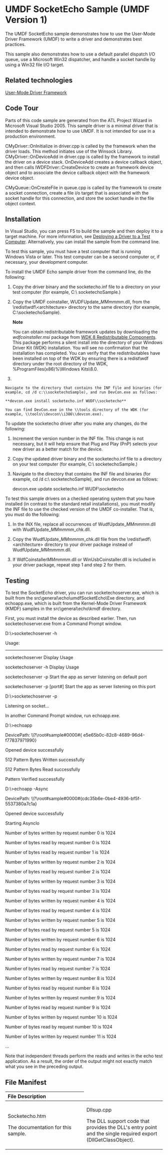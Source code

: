 UMDF SocketEcho Sample (UMDF Version 1)
=======================================

The UMDF SocketEcho sample demonstrates how to use the User-Mode Driver Framework (UMDF) to write a driver and demonstrates best practices.

This sample also demonstrates how to use a default parallel dispatch I/O queue, use a Microsoft Win32 dispatcher, and handle a socket handle by using a Win32 file I/O target.

Related technologies
--------------------

[User-Mode Driver Framework](http://msdn.microsoft.com/en-us/library/windows/hardware/ff560456)

Code Tour
---------

Parts of this code sample are generated from the ATL Project Wizard in Microsoft Visual Studio 2005. This sample driver is a minimal driver that is intended to demonstrate how to use UMDF. It is not intended for use in a production environment.

CMyDriver::OnInitialize in driver.cpp is called by the framework when the driver loads. This method initiates use of the Winsock Library. CMyDriver::OnDeviceAdd in driver.cpp is called by the framework to install the driver on a device stack. OnDeviceAdd creates a device callback object, and then calls IWDFDriver::CreateDevice to create an framework device object and to associate the device callback object with the framework device object.

CMyQueue::OnCreateFile in queue.cpp is called by the framework to create a socket connection, create a file i/o target that is associated with the socket handle for this connection, and store the socket handle in the file object context.

Installation
------------

In Visual Studio, you can press F5 to build the sample and then deploy it to a target machine. For more information, see [Deploying a Driver to a Test Computer](http://msdn.microsoft.com/en-us/library/windows/hardware/hh454834). Alternatively, you can install the sample from the command line.

To test this sample, you must have a test computer that is running Windows Vista or later. This test computer can be a second computer or, if necessary, your development computer.

To install the UMDF Echo sample driver from the command line, do the following:

1.  Copy the driver binary and the socketecho.inf file to a directory on your test computer (for example, C:\\ socketechoSample.)

2.  Copy the UMDF coinstaller, WUDFUpdate\_*MMmmmm*.dll, from the \\redist\\wdf\\\<architecture\> directory to the same directory (for example, C:\\socketechoSample).

    **Note**  

    You can obtain redistributable framework updates by downloading the *wdfcoinstaller.msi* package from [WDK 8 Redistributable Components](http://go.microsoft.com/fwlink/p/?LinkID=226396). This package performs a silent install into the directory of your Windows Driver Kit (WDK) installation. You will see no confirmation that the installation has completed. You can verify that the redistributables have been installed on top of the WDK by ensuring there is a redist\\wdf directory under the root directory of the WDK, %ProgramFiles(x86)%\\Windows Kits\\8.0.

3.  

    Navigate to the directory that contains the INF file and binaries (for example, cd /d c:\\socketechoSample), and run DevCon.exe as follows:

    **devcon.exe install socketecho.inf WUDF\\socketecho**

    You can find DevCon.exe in the \\tools directory of the WDK (for example, \\tools\\devcon\\i386\\devcon.exe).

To update the socketecho driver after you make any changes, do the following:

1.  Increment the version number in the INF file. This change is not necessary, but it will help ensure that Plug and Play (PnP) selects your new driver as a better match for the device.

2.  Copy the updated driver binary and the socketecho.inf file to a directory on your test computer (for example, C:\\ socketechoSample.)

3.  Navigate to the directory that contains the INF file and binaries (for example, cd /d c:\\ socketechoSample), and run devcon.exe as follows:

    devcon.exe update socketecho.inf WUDF\\socketecho

To test this sample drivers on a checked operating system that you have installed (in contrast to the standard retail installations), you must modify the INF file to use the checked version of the UMDF co-installer. That is, you must do the following:

1.  In the INX file, replace all occurrences of WudfUpdate\_*MMmmmm*.dll with WudfUpdate\_*MMmmmm*\_chk.dll.

2.  Copy the WudfUpdate\_*MMmmmm*\_chk.dll file from the \\redist\\wdf\\\<architecture\> directory to your driver package instead of WudfUpdate\_*MMmmmm*.dll.

3.  If WdfCoinstaller*MMmmmm*.dll or WinUsbCoinstaller.dll is included in your driver package, repeat step 1 and step 2 for them.

Testing
-------

To test the SocketEcho driver, you can run socketechoserver.exe, which is built from the src\\general\\echo\\umdfSocketEcho\\Exe directory, and echoapp.exe, which is built from the Kernel-Mode Driver Framework (KMDF) samples in the src\\general\\echo\\kmdf directory.

First, you must install the device as described earlier. Then, run socketechoserver.exe from a Command Prompt window.

D:\\\>socketechoserver -h

Usage:

------

socketechoserver Display Usage

socketechoserver -h Display Usage

socketechoserver -p Start the app as server listening on default port

socketechoserver -p [port\#] Start the app as server listening on this port

D:\\\>socketechoserver -p

Listening on socket...

In another Command Prompt window, run echoapp.exe.

D:\\\>echoapp

DevicePath: \\\\?\\root\#sample\#0000\#{ e5e65b0c-82c8-4689-96d4-f77837971990}

Opened device successfully

512 Pattern Bytes Written successfully

512 Pattern Bytes Read successfully

Pattern Verified successfully

D:\\\>echoapp -Async

DevicePath: \\\\?\\root\#sample\#0000\#{cdc35b6e-0be4-4936-bf5f-5537380a7c1a}

Opened device successfully

Starting AsyncIo

Number of bytes written by request number 0 is 1024

Number of bytes read by request number 0 is 1024

Number of bytes read by request number 1 is 1024

Number of bytes written by request number 2 is 1024

Number of bytes read by request number 2 is 1024

Number of bytes written by request number 3 is 1024

Number of bytes read by request number 3 is 1024

Number of bytes written by request number 4 is 1024

Number of bytes read by request number 4 is 1024

Number of bytes written by request number 5 is 1024

Number of bytes read by request number 5 is 1024

Number of bytes written by request number 6 is 1024

Number of bytes read by request number 6 is 1024

Number of bytes written by request number 7 is 1024

Number of bytes read by request number 7 is 1024

Number of bytes written by request number 8 is 1024

Number of bytes read by request number 8 is 1024

Number of bytes written by request number 9 is 1024

Number of bytes read by request number 9 is 1024

Number of bytes written by request number 10 is 1024

Number of bytes read by request number 10 is 1024

Number of bytes written by request number 11 is 1024

...

Note that independent threads perform the reads and writes in the echo test application. As a result, the order of the output might not exactly match what you see in the preceding output.

File Manifest
-------------

<table>
<colgroup>
<col width="50%" />
<col width="50%" />
</colgroup>
<thead>
<tr class="header">
<th align="left">File
Description</th>
</tr>
</thead>
<tbody>
<tr class="odd">
<td align="left"><p>Socketecho.htm</p>
<p>The documentation for this sample.</p></td>
<td align="left"><p>Dllsup.cpp</p>
<p>The DLL support code that provides the DLL's entry point and the single required export (DllGetClassObject).</p></td>
</tr>
</tbody>
</table>


